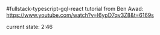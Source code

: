 #fullstack-typescript-gql-react
tutorial from Ben Awad: https://www.youtube.com/watch?v=I6ypD7qv3Z8&t=6169s

current state: 2:46
